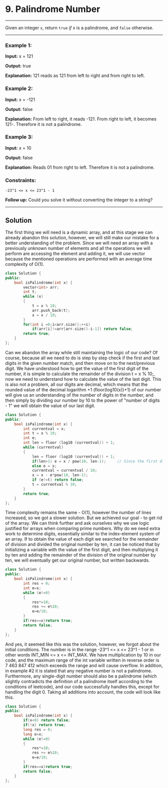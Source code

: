# 9. Palindrome Number
__________________
Given an integer `x`, return `true` *if* x is a palindrome, and `false` otherwise.

__________________

### Example 1:

**Input:** x = 121

**Output:** true

**Explanation:** 121 reads as 121 from left to right and from right to left.

### Example 2:

**Input:** x = -121

**Output:** false

**Explanation:** From left to right, it reads -121. From right to left, it becomes 121-. Therefore it is not a palindrome.

### Example 3:

**Input:** x = 10

**Output:** false

**Explanation:** Reads 01 from right to left. Therefore it is not a palindrome.
 
### Constraints:

`-23^1 <= x <= 23^1 - 1`
 

**Follow up:** Could you solve it without converting the integer to a string?

_________________

## Solution

The first thing we will need is a dynamic array, and at this stage we can already abandon this solution, however, we will still make our mistake for a better understanding of the problem. Since we will need an array with a previously unknown number of elements and all the operations we will perform are accessing the element and adding it, we will use vector because the mentioned operations are performed with an average time complexity of O(1).

```Cpp
class Solution {
public:
    bool isPalindrome(int x) {
        vector<int> arr;
        int t;
        while (x)
        {
            t = x % 10;
            arr.push_back(t);
            x = x / 10;
        } 
        for(int i =0;i<arr.size();++i)
            if(arr[i]!=arr[arr.size()-i-1]) return false;
        return true;
    }
};
```
Can we abandon the array while still maintaining the logic of our code? Of course, because all we need to do is step by step check if the first and last digits in the given number match, and then move on to the next/previous digit. We have understood how to get the value of the first digit of the number, it is simple to calculate the remainder of the division t = x % 10;, now we need to understand how to calculate the value of the last digit. This is also not a problem, all our digits are decimal, which means that the rounded value of the decimal logarithm +1 (floor(log10(x))+1) of our number will give us an understanding of the number of digits in the number, and then simply by dividing our number by 10 to the power of "number of digits - 1" we will obtain the value of our last digit.

```Cpp
class Solution {
public:
    bool isPalindrome(int x) {
        int currentval = x;
        int t = x % 10;
        int e;
        int len = floor (log10 (currentval)) + 1;
        while (currentval)
        {
            len = floor (log10 (currentval)) + 1;
            if(len>1) e = x / pow(10, len-1);     // Since the first digit is essentially the desired number, there is no need to divide it.
            else e = x;
            currentval = currentval / 10;
            x = x - e*pow(10, len-1);
            if (e!=t) return false;
            t = currentval % 10;
        }
        return true;
    }
};
```

Time complexity remains the same - O(1), however the number of lines increased, so we got a slower solution. But we achieved our goal - to get rid of the array. We can think further and ask ourselves why we use logic justified for arrays when comparing prime numbers. Why do we need extra work to determine digits, essentially similar to the index-element system of an array. If to obtain the value of each digit we searched for the remainder of division and divided the original number by ten, it can be noticed that by initializing a variable with the value of the first digit, and then multiplying it by ten and adding the remainder of the division of the original number by ten, we will eventually get our original number, but written backwards.

```Cpp
class Solution {
public:
    bool isPalindrome(int x) {
        int res = 0;
        int e=x;
        while (e!=0)
        {
            res*=10;    
            res += e%10; 
            e=e/10;     
        }
        if(res==x)return true;
        return false;
    }
};
```

And yes, it seemed like this was the solution, however, we forgot about the initial conditions. The number is in the range -23^1 <= x <= 23^1 - 1 or in other words INT_MIN <= x <= INT_MAX. We have multiplication by 10 in our code, and the maximum range of the int variable written in reverse order is 7 463 847 412 which exceeds the range and will cause overflow. In addition, in example #2 it is stated that any negative number is not a palindrome. Furthermore, any single-digit number should also be a palindrome (which slightly contradicts the definition of a palindrome itself according to the conditions of leetcode), and our code successfully handles this, except for handling the digit 0. Taking all additions into account, the code will look like this.

```Cpp
class Solution {
public:
    bool isPalindrome(int x) {
        if(x<0) return false;
        if(!x) return true;
        long res = 0;
        long e=x;
        while (e!=0)
        {
            res*=10;    
            res += e%10; 
            e=e/10;     
        }
        if(res==x)return true;
        return false;
    }
};
```
